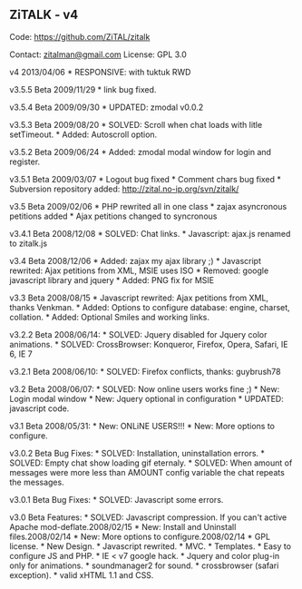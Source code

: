 ZiTALK - v4
-------------

Code: https://github.com/ZiTAL/zitalk

Contact: zitalman@gmail.com
License: GPL 3.0

v4 2013/04/06
	* RESPONSIVE: with tuktuk RWD

v3.5.5 Beta 2009/11/29
	* link bug fixed.

v3.5.4 Beta 2009/09/30
	* UPDATED: zmodal v0.0.2

v3.5.3 Beta 2009/08/20
	* SOLVED: Scroll when chat loads with litle setTimeout.
	* Added: Autoscroll option.	

v3.5.2 Beta 2009/06/24
	* Added: zmodal modal window for login and register.

v3.5.1 Beta 2009/03/07
	* Logout bug fixed
	* Comment chars bug fixed
	* Subversion repository added: http://zital.no-ip.org/svn/zitalk/
	
v3.5 Beta 2009/02/06
	* PHP rewrited all in one class
	* zajax asyncronous petitions added
	* Ajax petitions changed to syncronous

v3.4.1 Beta 2008/12/08
	* SOLVED: Chat links.
	* Javascript: ajax.js renamed to zitalk.js

v3.4 Beta 2008/12/06
	* Added: zajax my ajax library ;)
	* Javascript rewrited: Ajax petitions from XML, MSIE uses ISO
	* Removed: google javascript library and jquery
	* Added: PNG fix for MSIE

v3.3 Beta 2008/08/15
    * Javascript rewrited: Ajax petitions from XML, thanks Venkman.
    * Added: Options to configure database: engine, charset, collation.
    * Added: Optional Smiles and working links.
	
v3.2.2 Beta 2008/06/14:
	* SOLVED: Jquery disabled for Jquery color animations.
	* SOLVED: CrossBrowser: Konqueror, Firefox, Opera, Safari, IE 6, IE 7

v3.2.1 Beta 2008/06/10:
	* SOLVED: Firefox conflicts, thanks: guybrush78

v3.2 Beta 2008/06/07:
	* SOLVED: Now online users works fine ;) 
	* New: Login modal window
	* New: Jquery optional in configuration
	* UPDATED: javascript code.

v3.1 Beta 2008/05/31:
	* New: ONLiNE USERS!!!
	* New: More options to configure.

v3.0.2 Beta Bug Fixes:
    * SOLVED: Installation, uninstallation errors.
    * SOLVED: Empty chat show loading gif eternaly.
    * SOLVED: When amount of messages were more less than AMOUNT config variable the chat repeats the messages.

v3.0.1 Beta Bug Fixes:
    * SOLVED: Javascript some errors.

v3.0 Beta Features: 
    * SOLVED: Javascript compression. If you can't active Apache mod-deflate.2008/02/15
    * New: Install and Uninstall files.2008/02/14
    * New: More options to configure.2008/02/14
    * GPL license.
    * New Design.
    * Javascript rewrited.
    * MVC.
    * Templates.
    * Easy to configure JS and PHP.
    * IE < v7 google hack.
    * Jquery and color plug-in only for animations.
    * soundmanager2 for sound.
    * crossbrowser (safari exception).
    * valid xHTML 1.1 and CSS.

